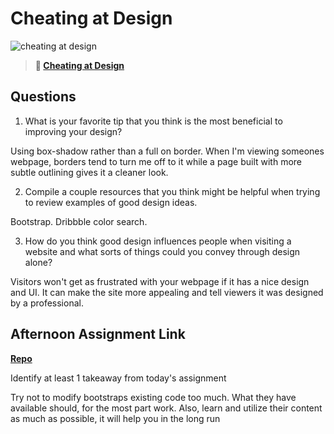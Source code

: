 # Cheating at Design

![cheating at design](https://bcw.blob.core.windows.net/public/img/courses/5247609446691139)

> **📖 [Cheating at Design](https://codeworksacademy.com/fs-student-guide/resources/wk1/04-Cheating-at-Design)**

## Questions

1. What is your favorite tip that you think is the most beneficial to improving your design?

Using box-shadow rather than a full on border. When I'm viewing someones webpage, borders tend to turn me off to it while a page built with more subtle outlining gives it a cleaner look.

2. Compile a couple resources that you think might be helpful when trying to review examples of good design ideas.

Bootstrap. Dribbble color search.

3. How do you think good design influences people when visiting a website and what sorts of things could you convey through design alone?

Visitors won't get as frustrated with your webpage if it has a nice design and UI. It can make the site more appealing and tell viewers it was designed by a professional.

## Afternoon Assignment Link

**[Repo](https://github.com/TimothyMcCormick/site-cloning-fun)**

Identify at least 1 takeaway from today's assignment

Try not to modify bootstraps existing code too much. What they have available should, for the most part work. Also, learn and utilize their content as much as possible, it will help you in the long run
